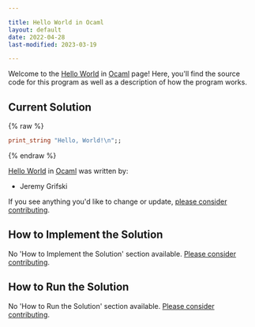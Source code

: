 ```yaml
---

title: Hello World in Ocaml
layout: default
date: 2022-04-28
last-modified: 2023-03-19

---
```


Welcome to the [Hello World](https://sampleprograms.io/projects/hello-world) in [Ocaml](https://sampleprograms.io/languages/ocaml) page! Here, you'll find the source code for this program as well as a description of how the program works.

## Current Solution

{% raw %}

```ocaml
print_string "Hello, World!\n";;
```

{% endraw %}

[Hello World](https://sampleprograms.io/projects/hello-world) in [Ocaml](https://sampleprograms.io/languages/ocaml) was written by:

- Jeremy Grifski

If you see anything you'd like to change or update, [please consider contributing](https://github.com/TheRenegadeCoder/sample-programs).

## How to Implement the Solution

No 'How to Implement the Solution' section available. [Please consider contributing](https://github.com/TheRenegadeCoder/sample-programs-website).

## How to Run the Solution

No 'How to Run the Solution' section available. [Please consider contributing](https://github.com/TheRenegadeCoder/sample-programs-website).